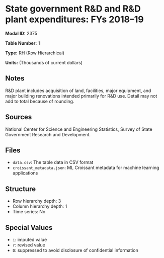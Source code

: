 # State government R&D and R&D plant expenditures: FYs 2018&#8211;19

**Modal ID:** 2375

**Table Number:** 1

**Type:** RH (Row Hierarchical)

**Units:** (Thousands of current dollars)

## Notes

R&D plant includes acquisition of land, facilities, major equipment, and major building renovations intended primarily for R&D use. Detail may not add to total because of rounding.

## Sources

National Center for Science and Engineering Statistics, Survey of State Government Research and Development.

## Files

- `data.csv`: The table data in CSV format
- `croissant_metadata.json`: ML Croissant metadata for machine learning applications

## Structure

- Row hierarchy depth: 3
- Column hierarchy depth: 1
- Time series: No

## Special Values

- `i`: imputed value
- `r`: revised value
- `D`: suppressed to avoid disclosure of confidential information
